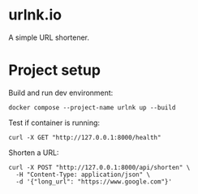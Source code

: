 # urlnk.io
A simple URL shortener.

# Project setup
Build and run dev environment:
```shell
docker compose --project-name urlnk up --build
```

Test if container is running:
```shell
curl -X GET "http://127.0.0.1:8000/health"
```

Shorten a URL:
```shell
curl -X POST "http://127.0.0.1:8000/api/shorten" \
  -H "Content-Type: application/json" \
  -d '{"long_url": "https://www.google.com"}'
```
